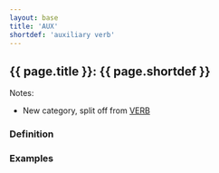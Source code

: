 ```yaml
---
layout: base
title: 'AUX'
shortdef: 'auxiliary verb'
---
```


## {{ page.title }}: {{ page.shortdef }}

Notes:

* New category, split off from [VERB](VERB.html)

### Definition

### Examples
